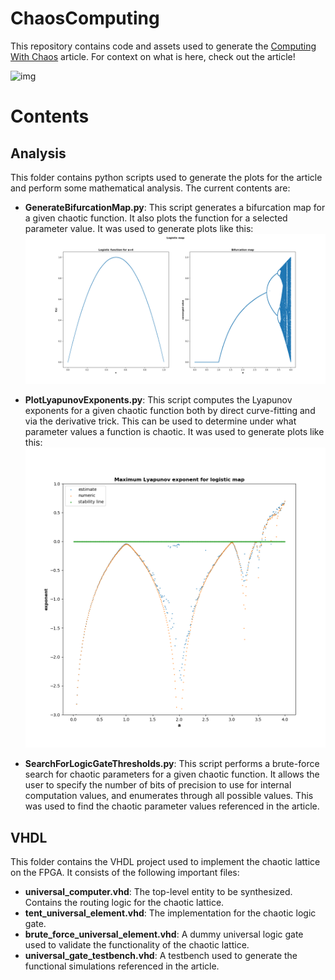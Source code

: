 # ChaosComputing
This repository contains code and assets used to generate the [Computing With Chaos](http://www.mitchellspryn.com/2021/07/07/Computing-With-Chaos.html) article. For context on what is here, check out the article!

![img](readme_pictures/DemoGif.gif)

# Contents
## Analysis
This folder contains python scripts used to generate the plots for the article and perform some mathematical analysis. The current contents are:

* **GenerateBifurcationMap.py**: This script generates a bifurcation map for a given chaotic function. It also plots the function for a selected parameter value. It was used to generate plots like this:
![img](readme_pictures/bifurcation_logistic.png)

* **PlotLyapunovExponents.py**: This script computes the Lyapunov exponents for a given chaotic function both by direct curve-fitting and via the derivative trick. This can be used to determine under what parameter values a function is chaotic. It was used to generate plots like this:
![img](readme_pictures/lyapunov_logistic_both.png)

* **SearchForLogicGateThresholds.py**: This script performs a brute-force search for chaotic parameters for a given chaotic function. It allows the user to specify the number of bits of precision to use for internal computation values, and enumerates through all possible values. This was used to find the chaotic parameter values referenced in the article. 

## VHDL
This folder contains the VHDL project used to implement the chaotic lattice on the FPGA. It consists of the following important files:

* **universal_computer.vhd**: The top-level entity to be synthesized. Contains the routing logic for the chaotic lattice.
* **tent_universal_element.vhd**: The implementation for the chaotic logic gate. 
* **brute_force_universal_element.vhd**: A dummy universal logic gate used to validate the functionality of the chaotic lattice. 
* **universal_gate_testbench.vhd**: A testbench used to generate the functional simulations referenced in the article. 